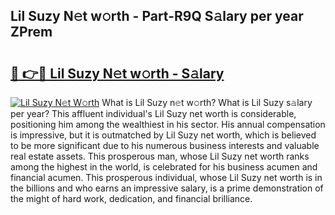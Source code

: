 ## Lil Suzy N𝚎t w𝚘rth - Part-R9Q S𝚊lary per year ZPrem

# <h2><a href="http://gc2q52.nevu.top/?p=Lil+Suzy">🔗 👉🔴 Lil Suzy N𝚎t w𝚘rth - S𝚊lary</a></h2>

[![Lil Suzy N𝚎t W𝚘rth](https://i.imgur.com/Oavwk0R.jpeg)](http://gc2q52.nevu.top/?p=Lil+Suzy)
What is Lil Suzy n𝚎t w𝚘rth? What is Lil Suzy s𝚊lary per year?
This affluent individual's Lil Suzy net worth is considerable, positioning him among the wealthiest in his sector. His annual compensation is impressive, but it is outmatched by Lil Suzy net worth, which is believed to be more significant due to his numerous business interests and valuable real estate assets. This prosperous man, whose Lil Suzy net worth ranks among the highest in the world, is celebrated for his business acumen and financial acumen. This prosperous individual, whose Lil Suzy net worth is in the billions and who earns an impressive salary, is a prime demonstration of the might of hard work, dedication, and financial brilliance.
